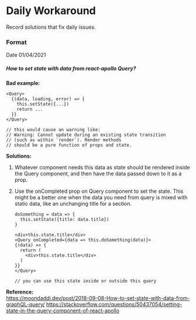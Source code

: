 # Daily Workaround
Record solutions that fix daily issues.

### Format
Date 01/04/2021
##### How to set state with data from react-apollo Query?

**Bad example:**

    <Query>
      {(data, loading, error) => {
        this.setState({...})
        return ...
      }}
    </Query>

    // this would cause an warning like:
    // Warning: Cannot update during an existing state transition 
    // (such as within `render`). Render methods 
    // should be a pure function of props and state.

**Solutions:**

1. Whatever component needs this data as state should be rendered inside the Query component, and then have the data passed down to it as a prop.

2. Use the onCompleted prop on Query component to set the state. This might be a better one when the data you need from query is mixed with static data, like an unchanging title for a section.
   
       doSomething = data => {
         this.setState({title: data.title})
       }
       
       <div>this.state.title</div>
       <Query onCompleted={data => this.doSomething(data)}>
       {(data) => {
         return (
           <div>this.state.title</div>
         )
       }}
       </Query>

       // you can use this state inside or outside this query

**Reference:**  
https://moondaddi.dev/post/2018-09-08-How-to-set-state-with-data-from-graphQL-query/
https://stackoverflow.com/questions/50437054/setting-state-in-the-query-component-of-react-apollo
